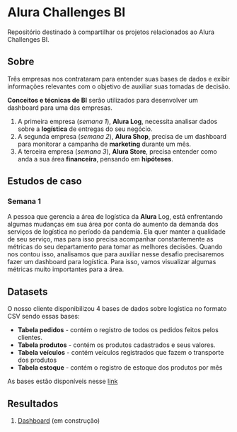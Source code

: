 <h1> Alura Challenges BI </h1>
<p> Repositório destinado à compartilhar os projetos relacionados ao Alura Challenges BI. </p>


<h2> Sobre </h2>
<p> Três empresas nos contrataram para entender suas bases de dados e exibir informações relevantes com o objetivo de auxiliar suas tomadas de decisão. </p>

<p> <b>Conceitos e técnicas de BI</b> serão utilizados para desenvolver um dashboard para uma das empresas. </p>
<p>
  <ol>
    <li> A primeira empresa (<i>semana 1</i>), <b>Alura Log</b>, necessita analisar dados sobre a <b>logística</b> de entregas do seu negócio. </li>
    <li> A segunda empresa (<i>semana 2</i>), <b>Alura Shop</b>, precisa de um dashboard para monitorar a campanha de <b>marketing</b> durante um mês. </li>
    <li> A terceira empresa (<i>semana 3</i>), <b>Alura Store</b>, precisa entender como anda a sua área <b>financeira</b>, pensando em <b>hipóteses</b>. </li>
  </ol>
</p>

<h2> Estudos de caso </h2>
<h3> Semana 1 </h3>
<p> A pessoa que gerencia a área de logística da <b>Alura</b> Log, está enfrentando algumas mudanças em sua área por conta do aumento da demanda dos serviços de logística no período da pandemia. Ela quer manter a qualidade de seu serviço, mas para isso precisa acompanhar constantemente as métricas do seu departamento para tomar as melhores decisões. Quando nos contou isso, analisamos que para auxiliar nesse desafio precisaremos fazer um dashboard para logística. Para isso, vamos visualizar algumas métricas muito importantes para a área. </p>

<h2> Datasets </h2>
<p> O nosso cliente disponibilizou 4 bases de dados sobre logística no formato CSV sendo essas bases: </p>
<ul>
  <li> <b>Tabela pedidos</b> - contém o registro de todos os pedidos feitos pelos clientes. </li>
  <li> <b>Tabela produtos</b> - contém os produtos cadastrados e seus valores. </li>
  <li> <b>Tabela veículos</b> - contém veículos registrados que fazem o transporte dos produtos </li>
  <li> <b>Tabela estoque</b> - contém o registro de estoque dos produtos por mês </li>
</ul>


<p> As bases estão disponíveis nesse <a href="https://drive.google.com/drive/folders/1saKsmnW4FvOw_MRG363pNEYFbFpGw5hf?usp=sharing" target="_blank">link</a> </p>

<h2> Resultados </h2>
<ol>
  <li> <a href="https://datastudio.google.com/s/nKXGqZEupM4" target="_blank"> Dashboard</a> (em construção) </li>
</ol>
